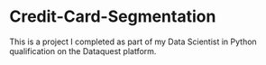 # Credit-Card-Segmentation
This is a project I completed as part of my Data Scientist in Python qualification on the Dataquest platform. 
